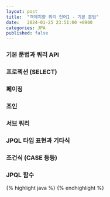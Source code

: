 ```yaml
---
layout: post
title:  "객체지향 쿼리 언어1 - 기본 문법"
date:   2024-01-25 23:51:00 +0900
categories: JPA
published: false
---
```


### 기본 문법과 쿼리 API

### 프로젝션 (SELECT)

### 페이징

### 조인

### 서브 쿼리

### JPQL 타입 표현과 기타식

### 조건식 (CASE 등등)

### JPQL 함수

{% highlight java %}
{% endhighlight %}